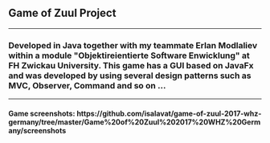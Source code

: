 <h2>Game of Zuul Project</h2>
<hr>
<h3>Developed in Java together with my teammate Erlan Modlaliev  within a module "Objektireientierte Software Enwicklung" at FH Zwickau University. 
This game has a GUI based on JavaFx and was developed by using several design patterns such as MVC, Observer, Command and so on ...</h3>
<hr>
<h4>Game screenshots: https://github.com/isalavat/game-of-zuul-2017-whz-germany/tree/master/Game%20of%20Zuul%202017%20WHZ%20Germany/screenshots</h4>


